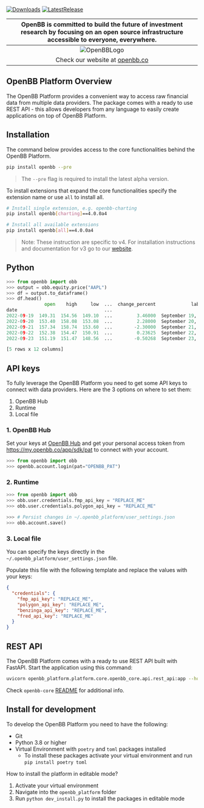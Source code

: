 [![Downloads](https://static.pepy.tech/badge/openbb)](https://pepy.tech/project/openbb)
[![LatestRelease](https://badge.fury.io/py/openbb.svg)](https://github.com/OpenBB-finance/OpenBBTerminal)

| OpenBB is committed to build the future of investment research by focusing on an open source infrastructure accessible to everyone, everywhere. |
|:--:|
| ![OpenBBLogo](https://user-images.githubusercontent.com/25267873/218899768-1f0964b8-326c-4f35-af6f-ea0946ac970b.png) |
| Check our website at [openbb.co](www.openbb.co) |

## OpenBB Platform Overview

The OpenBB Platform provides a convenient way to access raw financial data from multiple data providers. The package comes with a ready to use REST API - this allows developers from any language to easily create applications on top of OpenBB Platform.

## Installation

The command below provides access to the core functionalities behind the OpenBB Platform.

```bash
pip install openbb --pre
```

> The `--pre` flag is required to install the latest alpha version.

To install extensions that expand the core functionalities specify the extension name or use `all` to install all.

```bash
# Install single extension, e.g. openbb-charting
pip install openbb[charting]==4.0.0a4

# Install all available extensions
pip install openbb[all]==4.0.0a4
``````

> Note: These instruction are specific to v4. For installation instructions and documentation for v3 go to our [website](https://docs.openbb.co/sdk).

## Python

```python
>>> from openbb import obb
>>> output = obb.equity.price("AAPL")
>>> df = output.to_dataframe()
>>> df.head()
              open    high     low  ...  change_percent             label  change_over_time
date                                ...
2022-09-19  149.31  154.56  149.10  ...         3.46000  September 19, 22          0.034600
2022-09-20  153.40  158.08  153.08  ...         2.28000  September 20, 22          0.022800
2022-09-21  157.34  158.74  153.60  ...        -2.30000  September 21, 22         -0.023000
2022-09-22  152.38  154.47  150.91  ...         0.23625  September 22, 22          0.002363
2022-09-23  151.19  151.47  148.56  ...        -0.50268  September 23, 22         -0.005027

[5 rows x 12 columns]
```

## API keys

To fully leverage the OpenBB Platform you need to get some API keys to connect with data providers. Here are the 3 options on where to set them:

1. OpenBB Hub
2. Runtime
3. Local file

### 1. OpenBB Hub

Set your keys at [OpenBB Hub](https://my.openbb.co/app/sdk/api-keys) and get your personal access token from https://my.openbb.co/app/sdk/pat to connect with your account.

```python
>>> from openbb import obb
>>> openbb.account.login(pat="OPENBB_PAT")
```

### 2. Runtime

```python
>>> from openbb import obb
>>> obb.user.credentials.fmp_api_key = "REPLACE_ME"
>>> obb.user.credentials.polygon_api_key = "REPLACE_ME"

>>> # Persist changes in ~/.openbb_platform/user_settings.json
>>> obb.account.save()
```

### 3. Local file

You can specify the keys directly in the `~/.openbb_platform/user_settings.json` file.

Populate this file with the following template and replace the values with your keys:

```json
{
  "credentials": {
    "fmp_api_key": "REPLACE_ME",
    "polygon_api_key": "REPLACE_ME",
    "benzinga_api_key": "REPLACE_ME",
    "fred_api_key": "REPLACE_ME"
  }
}
```

## REST API

The OpenBB Platform comes with a ready to use REST API built with FastAPI. Start the application using this command:

```bash
uvicorn openbb_platform.platform.core.openbb_core.api.rest_api:app --host 0.0.0.0 --port 8000 --reload
```

Check `openbb-core` [README](https://pypi.org/project/openbb-core/) for additional info.

## Install for development

To develop the OpenBB Platform you need to have the following:

- Git
- Python 3.8 or higher
- Virtual Environment with `poetry` and `toml` packages installed
  - To install these packages activate your virtual environment and run `pip install poetry toml`

How to install the platform in editable mode?

  1. Activate your virtual environment
  1. Navigate into the `openbb_platform` folder
  1. Run `python dev_install.py` to install the packages in editable mode
